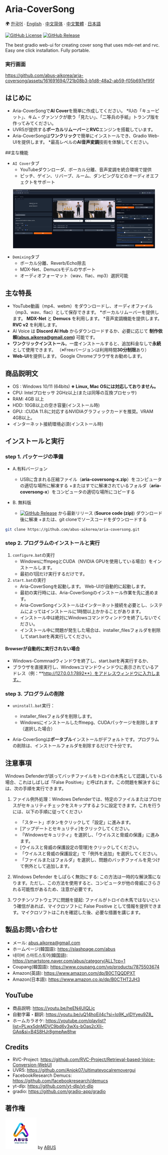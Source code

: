 # Aria-CoverSong

🌍 [한국어](README.kor.md) ∙ [English](README.eng.md) ∙ [中文简体](README.zh.md) ∙ [中文繁體](README.tw.md) ∙ [日本語](README.jpn.md)

[![GitHub License](https://img.shields.io/github/license/abus-aikorea/aria-coversong)](LICENSE)
[![GitHub Release](https://img.shields.io/github/v/release/abus-aikorea/aria-coversong)](https://github.com/abus-aikorea/aria-coversong/releases)

The best gradio web-ui for creating cover song that uses mdx-net and rvc. Easy one click installation. Fully portable.


### 実行画面

https://github.com/abus-aikorea/aria-coversong/assets/161691694/721b08b3-b1d8-48a2-ab59-f05b697ef95f



## はじめに
* Aria-CoverSongで**AI Cover**を簡単に作成してください。
*IUの「キューピット」、キム・グァンソクが歌う「見たい」、「二等兵の手紙」トランプ版を作ってみてください。
* UVR5が提供する**ボーカルリムーバー**と**RVC**エンジンを搭載しています。
* Aria-CoverSongは**ワンクリック**で簡単にインストールでき、Gradio Web-UIを提供します。
*最高レベルの**AI音声変調**技術を体験してください。


##主な機能

* `AI Cover`タブ
  - YouTubeダウンローダ、ボーカル分離、音声変調を統合環境で提供
  - ピッチ、ゲイン、リバーブ、ルーム、ダンピングなどのオーディオエフェクトをサポート

<p align="center">
  <img style="width: 90%; height: 90%" src="images/main_page.jpn.png?raw=true" alt=""/>
</p>  

* `Demixing`タブ
  - ボーカル分離、Reverb/Echo除去
  - MDX-Net、Demucsモデルのサポート
  - オーディオフォーマット（wav、flac、mp3）選択可能



## 主な特長
* YouTube動画（mp4、webm）をダウンロードし、オーディオファイル（mp3、wav、flac）として保存できます。
*ボーカルリムーバーを提供します。 **MDX-Net** と **Demucs** を利用します。
*音声変調機能を提供します。 **RVC v2** を利用します。
* AI Voice は **Discord AI Hub** からダウンロードするか、必要に応じて **制作依頼(abus.aikorea@gmail.com)** 可能です。
* **ワンクリックインストール**。一度インストールすると、追加料金なしで**永続**として使用できます。 （※Freeバージョンは利用時間**30分制限**あり）
* **Web-UI**を提供します。 Google Chromeブラウザをお勧めします。


## 商品説明文
* OS : Windows 10/11 (64bits) **※ Linux, Mac OSには対応しておりません。**
* CPU: Intelプロセッサ 2GHz以上(または同等の互換プロセッサ)
* RAM: 4GB 以上
* HDD: 10GB以上の空き容量(インストール時)
* GPU: :CUDA 11.8に対応するNVIDIAグラフィックカードを推奨。VRAM 4GB以上。
* インターネット接続環境必須(インストール時)


## インストールと実行

### step 1. パッケージの準備
* A.有料バージョン
    + USBに含まれる圧縮ファイル（**aria-coversong-x.zip**）をコンピュータの適切な場所に解凍する
    +またはすでに解凍されているフォルダ（**aria-coversong-x**）をコンピュータの適切な場所にコピーする

* B. 無料版
  + [![GitHub Release](https://img.shields.io/github/v/release/abus-aikorea/aria-coversong)](https://github.com/abus-aikorea/aria-coversong/releases) から最新リリース (**Source code (zip)**) ダウンロード後に解凍
  +または、git cloneでソースコードをダウンロードする

```bash
git clone https://github.com/abus-aikorea/aria-coversong.git
```

### step 2. プログラムのインストールと実行
1. `configure.bat`の実行
   - WindowsにffmpegとCUDA（NVIDIA GPUを使用している場合）をインストールします。
   - 最初の1回だけ実行するだけです。
2. `start.bat`の実行
   - Aria-CoverSongを起動します。 Web-UIが自動的に起動します。
   - 最初の実行時には、Aria-CoverSongのインストール作業を先に進めます。
   - Aria-CoverSongインストールはインターネット接続を必要とし、システムによってはインストールに1時間以上かかることがあります。
   - インストール中は絶対にWindowsコマンドウィンドウを終了しないでください。
   - インストール中に問題が発生した場合は、installer_filesフォルダを削除してstart.batを再実行してください。
#### Browserが自動的に実行されない場合
- Windows-Commnadウィンドウを終了し、start.batを再実行するか、
- ブラウザを直接実行し、Windowsコマンドウィンドウに表示されているアドレス（例：**http://127.0.0.1:7892**）をアドレスウィンドウに入力します。




### step 3. プログラムの削除
* `uninstall.bat`実行：
  - installer_filesフォルダを削除します。
  - Windowsにインストールしたffmepg、CUDAパッケージを削除します（選択した場合）

* Aria-CoverSongは**ポータブル**インストールがデフォルトです。プログラムの削除は、インストールフォルダを削除するだけで十分です。

## 注意事項
Windows Defenderが誤ってバッチファイルをトロイの木馬として認識している場合、これはしばしば「False Positive」と呼ばれます。この問題を解決するには、次の手順を実行できます。

1. ファイル例外処理：Windows Defenderでは、特定のファイルまたはプロセスがセキュリティチェックをスキップするように設定できます。これを行うには、以下の手順に従ってください

   * 「スタート」ボタンをクリックして「設定」に進みます。
   * [アップデートとセキュリティ]をクリックしてください。
   * 「Windowsセキュリティ」を選択し、「ウイルスと脅威の保護」に進みます。
   * [ウイルスと脅威の保護設定の管理]をクリックしてください。
   * 「ウイルスと脅威の保護設定」で「例外を追加」を選択してください。
   * 「ファイルまたはフォルダ」を選択し、問題のバッチファイルを見つけて例外として追加します。
2.  Windows Defender をしばらく無効にする: この方法は一時的な解決策になります。ただし、この方法を使用すると、コンピュータが他の脅威にさらされる可能性があるため、注意が必要です。

3. ワクチンソフトウェアに問題を提起: ファイルがトロイの木馬ではないという確信があれば、マイクロソフトに False Positive として情報を提供できます。マイクロソフトはこれを確認した後、必要な措置を講じます。


## 製品お問い合わせ
* メール: <abus.aikorea@gmail.com>
* ホームページ(韓国語): <https://slashpage.com/abus>
* 네이버 스마트스토어(韓国語): <https://smartstore.naver.com/abus/category/ALL?cp=1>
* Coupang(韓国語): <https://www.coupang.com/vp/products/7875503674>
* Amazon(英語): <https://www.amazon.com/dp/B0CTQQDPXT>
* Amazon(日本語): <https://www.amazon.co.jp/dp/B0CTHT2JH3>


## YouTube
* 商品説明: <https://youtu.be/heEN4UIQLjc>
* 自動字幕・翻訳: <https://youtu.be/uQ14hoEiI4c?si=Io9K_vIDYyeu9Z8_>
* ホームカラオケ: <https://youtube.com/playlist?list=PLwx5dnMDVC9bd6y3wXs-bOas2cXIi-GAq&si=B4S8HJr8gmeAw8hw>


## Credits
* RVC-Project: <https://github.com/RVC-Project/Retrieval-based-Voice-Conversion-WebUI>
* UVR5: <https://github.com/Anjok07/ultimatevocalremovergui>
* FacebookResearch Demucs: <https://github.com/facebookresearch/demucs>
* yt-dlp: <https://github.com/yt-dlp/yt-dlp>
* gradio: <https://github.com/gradio-app/gradio>


## 著作権
<img src="images/ABUS-logo.jpg" width="100" height="100"> by [ABUS](https://slashpage.com/abus)
